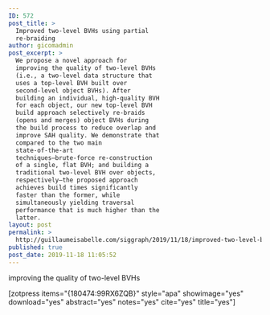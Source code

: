 ```yaml
---
ID: 572
post_title: >
  Improved two-level BVHs using partial
  re-braiding
author: gicomadmin
post_excerpt: >
  We propose a novel approach for
  improving the quality of two-level BVHs
  (i.e., a two-level data structure that
  uses a top-level BVH built over
  second-level object BVHs). After
  building an individual, high-quality BVH
  for each object, our new top-level BVH
  build approach selectively re-braids
  (opens and merges) object BVHs during
  the build process to reduce overlap and
  improve SAH quality. We demonstrate that
  compared to the two main
  state-of-the-art
  techniques—brute-force re-construction
  of a single, flat BVH; and building a
  traditional two-level BVH over objects,
  respectively—the proposed approach
  achieves build times significantly
  faster than the former, while
  simultaneously yielding traversal
  performance that is much higher than the
  latter.
layout: post
permalink: >
  http://guillaumeisabelle.com/siggraph/2019/11/18/improved-two-level-bvhs-using-partial-re-braiding/
published: true
post_date: 2019-11-18 11:05:52
---
```

<!-- wp:paragraph -->

improving the quality of two-level BVHs 

<!-- /wp:paragraph -->

<!-- wp:shortcode --> [zotpress items="{180474:99RX6ZQB}" style="apa" showimage="yes" download="yes" abstract="yes" notes="yes" cite="yes" title="yes"] 

<!-- /wp:shortcode -->